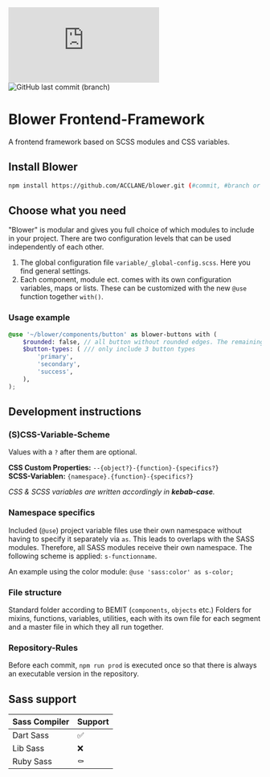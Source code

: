![GitHub file size in bytes](https://img.shields.io/github/size/ACCLANE/blower/dist/css/blower.min.css?label=.min.css%20size&style=flat-square) ![GitHub last commit (branch)](https://img.shields.io/github/last-commit/ACCLANE/blower/develop?label=last%20dev%20commit&style=flat-square)

# Blower Frontend-Framework

A frontend framework based on SCSS modules and CSS variables.

## Install Blower

```bash
npm install https://github.com/ACCLANE/blower.git (#commit, #branch or #(release)tag)
```

## Choose what you need

"Blower" is modular and gives you full choice of which modules to include in your project.
There are two configuration levels that can be used independently of each other.

1. The global configuration file `variable/_global-config.scss`. Here you find general settings.
2. Each component, module ect. comes with its own configuration variables, maps or lists. These can be customized with the new `@use` function together `with()`.

### Usage example

```scss
@use '~/blower/components/button' as blower-buttons with (
	$rounded: false, // all button without rounded edges. The remaining components depend on the global configuration.
	$button-types: ( /// only include 3 button types
		'primary',
		'secondary',
		'success',
	),
);
```

## Development instructions

### (S)CSS-Variable-Scheme
Values with a `?` after them are optional.

**CSS Custom Properties:** `--{object?}-{function}-{specifics?}`  
**SCSS-Variablen:** `{namespace}.{function}-{specifics?}`

_CSS & SCSS variables are written accordingly in **kebab-case**._

### Namespace specifics
Included (`@use`) project variable files use their own namespace without having to specify it separately via `as`. This leads to overlaps with the SASS modules. Therefore, all SASS modules receive their own namespace. The following scheme is applied: `s-functionname`.

An example using the color module:
`@use 'sass:color' as s-color;`

### File structure
Standard folder according to BEMIT (`components`, `objects` etc.)
Folders for mixins, functions, variables, utilities, each with its own file for each segment and a master file in which they all run together.

### Repository-Rules
Before each commit, `npm run prod` is executed once so that there is always an executable version in the repository.

## Sass support

| Sass Compiler | Support |
| ------------- | ------- |
| Dart Sass     | ✅      |
| Lib Sass      | ❌      |
| Ruby Sass     | ⚰️      |
